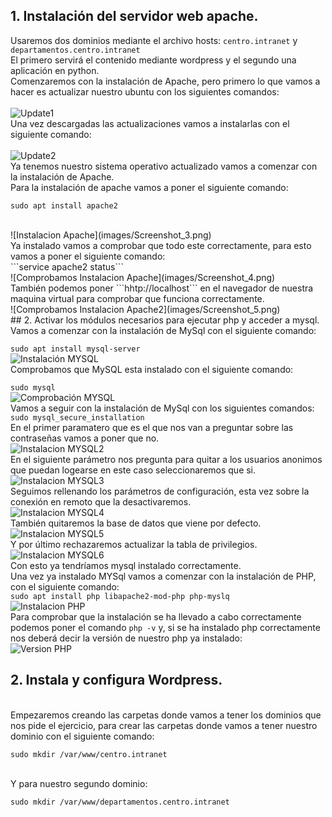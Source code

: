 ## 1. Instalación del servidor web apache.
Usaremos dos dominios mediante el archivo hosts: `centro.intranet` y `departamentos.centro.intranet`
<br>
El primero servirá el contenido mediante wordpress y el segundo una aplicación en python.
<br>
Comenzaremos con la instalación de Apache, pero primero lo que vamos a hacer es actualizar nuestro ubuntu con los siguientes comandos:
<br><br>
![Update1](images/Screenshot_1.png)
<br>
Una vez descargadas las actualizaciones vamos a instalarlas con el siguiente comando:
<br><br>
![Update2](images/Screenshot_2.png)
<br>
Ya tenemos nuestro sistema operativo actualizado vamos a comenzar con  la instalación de Apache.
<br>
Para la instalación de apache vamos a poner el siguiente comando:
<br>
```
sudo apt install apache2
```
<br>
![Instalacion Apache](images/Screenshot_3.png)
<br>
Ya instalado vamos a comprobar que todo este correctamente, para esto vamos a poner el siguiente comando:
<br>
```service apache2 status```
<br>
![Comprobamos Instalacion Apache](images/Screenshot_4.png)
<br>
También podemos poner ```hhtp://localhost``` en el navegador de nuestra maquina virtual para comprobar que funciona correctamente.
<br>
![Comprobamos Instalacion Apache2](images/Screenshot_5.png)
<br>
## 2. Activar los módulos necesarios para ejecutar php y acceder a mysql.
<br>
Vamos a comenzar con la instalación de MySql con el siguiente comando:
<br>

```sudo apt install mysql-server```
<br>
![Instalación MYSQL](images/Screenshot_6.png)
<br>
Comprobamos que MySQL esta instalado con el siguiente comando:
<br>

```sudo mysql```
<br>
![Comprobación MYSQL](images/Screenshot_7.png)
<br>
Vamos a seguir con la instalación de MySql con los siguientes comandos:
<br>
```sudo mysql_secure_installation```
<br>
En el primer paramatero que es el que nos van a preguntar sobre las contraseñas vamos a poner que no.
<br>
![Instalacion MYSQL2](images/Screenshot_8.png)
<br>
En el siguiente parámetro nos pregunta para quitar a los usuarios anonimos que puedan logearse en este caso seleccionaremos que si.
<br>
![Instalacion MYSQL3](images/Screenshot_9.png)
<br>
Seguimos rellenando los parámetros de configuración, esta vez sobre la conexión en remoto que la desactivaremos.
<br>
![Instalacion MYSQL4](images/Screenshot_10.png)
<br>
También quitaremos la base de datos que viene por defecto.
<br> 
![Instalacion MYSQL5](images/Screenshot_11.png)
<br>
Y por último rechazaremos actualizar la tabla de privilegios.
<br>
![Instalacion MYSQL6](images/Screenshot_12.png)
<br>
Con esto ya tendríamos mysql instalado correctamente.
<br>
Una vez ya instalado MYSql vamos a comenzar con la instalación de PHP, con el siguiente comando:
<br>
```sudo apt install php libapache2-mod-php php-myslq```
<br>
![Instalacion PHP](images/Screenshot_13.png)
<br>
Para comprobar que la instalación se ha llevado a cabo correctamente podemos poner el comando ```php -v``` y, si se ha instalado php correctamente nos deberá decir la versión de nuestro php ya instalado:
<br>
![Version PHP](images/Screenshot_14.png)
<br>
## 2. Instala y configura Wordpress.
<br>
Empezaremos creando las carpetas donde vamos a tener los dominios que nos pide el ejercicio, para crear las carpetas donde vamos a tener nuestro dominio con el siguiente comando:
<br>

```sudo mkdir /var/www/centro.intranet``` 

<br> 
Y para nuestro segundo dominio:
<br>

```sudo mkdir /var/www/departamentos.centro.intranet``` 
<br>

